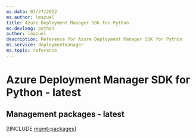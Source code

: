 ```yaml
---
ms.data: 07/27/2022
ms.author: lmazuel
title: Azure Deployment Manager SDK for Python
ms.devlang: python
author: lmazuel
description: Reference for Azure Deployment Manager SDK for Python
ms.service: deploymentmanager
ms.topic: reference
---
```

# Azure Deployment Manager SDK for Python - latest

## Management packages - latest
[!INCLUDE [mgmt-packages](deployment-manager-mgmt-index.md)]